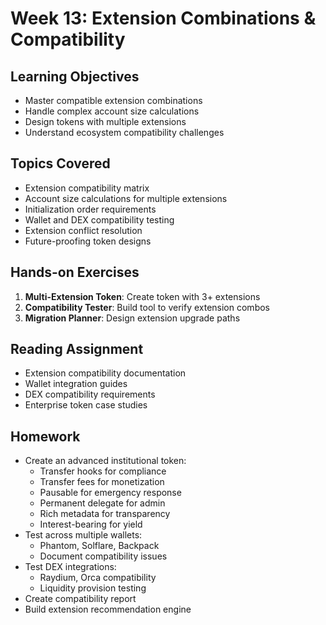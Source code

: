 # Week 13: Extension Combinations & Compatibility

## Learning Objectives

- Master compatible extension combinations
- Handle complex account size calculations
- Design tokens with multiple extensions
- Understand ecosystem compatibility challenges

## Topics Covered

- Extension compatibility matrix
- Account size calculations for multiple extensions
- Initialization order requirements
- Wallet and DEX compatibility testing
- Extension conflict resolution
- Future-proofing token designs

## Hands-on Exercises

1. **Multi-Extension Token**: Create token with 3+ extensions
2. **Compatibility Tester**: Build tool to verify extension combos
3. **Migration Planner**: Design extension upgrade paths

## Reading Assignment

- Extension compatibility documentation
- Wallet integration guides
- DEX compatibility requirements
- Enterprise token case studies

## Homework

- Create an advanced institutional token:
  - Transfer hooks for compliance
  - Transfer fees for monetization
  - Pausable for emergency response
  - Permanent delegate for admin
  - Rich metadata for transparency
  - Interest-bearing for yield
- Test across multiple wallets:
  - Phantom, Solflare, Backpack
  - Document compatibility issues
- Test DEX integrations:
  - Raydium, Orca compatibility
  - Liquidity provision testing
- Create compatibility report
- Build extension recommendation engine
